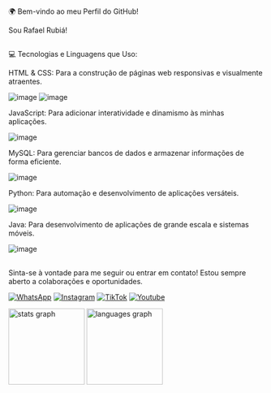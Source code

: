 🌍 Bem-vindo ao meu Perfil do GitHub!

Sou Rafael Rubiá!
##

💻 Tecnologias e Linguagens que Uso:


HTML & CSS: Para a construção de páginas web responsivas e visualmente atraentes.

![image](https://github.com/user-attachments/assets/6e3f71d1-6ecf-49f7-9a3f-89e440960f2c) ![image](https://github.com/user-attachments/assets/6eaeed21-f740-473a-a239-f6dac13acf8c)


JavaScript: Para adicionar interatividade e dinamismo às minhas aplicações.

![image](https://github.com/user-attachments/assets/cf25a855-4b51-464d-8038-4cca49f4f64e)


MySQL: Para gerenciar bancos de dados e armazenar informações de forma eficiente.

![image](https://github.com/user-attachments/assets/0716bf4a-d87a-43ad-8b50-561184cfa3ab)

Python: Para automação e desenvolvimento de aplicações versáteis.

![image](https://github.com/user-attachments/assets/16f4fe38-c04d-4ef7-8fe5-c4de7ffa1216)

Java: Para desenvolvimento de aplicações de grande escala e sistemas móveis.

![image](https://github.com/user-attachments/assets/5813f82a-3a3d-4c99-b3d9-d63731ef83eb)
##


Sinta-se à vontade para me seguir ou entrar em contato! 
Estou sempre aberto a colaborações e oportunidades.

[![WhatsApp](https://img.shields.io/badge/WhatsApp-25D366?style=for-the-badge&logo=whatsapp&logoColor=white)](https://w.app/eGr2mR)
[![Instagram](https://img.shields.io/badge/Instagram-E4405F?style=for-the-badge&logo=instagram&logoColor=white)](https://www.instagram.com/rafa_rubia7/)
[![TikTok](https://img.shields.io/badge/TikTok-000000?style=for-the-badge&logo=tiktok&logoColor=white)](https://www.tiktok.com/@rafa_rubia7?_t=8qGef6La3cM&_r=1)
[![Youtube](https://img.shields.io/badge/YouTube-FF0000?style=for-the-badge&logo=youtube&logoColor=white)](https://youtube.com/@rafaelrubia3786?si=xDwBi1BDqjlszswr)
    
<div align="left">
  <img src="https://github-readme-stats.vercel.app/api?username=rafarubia7&hide_title=false&hide_rank=false&show_icons=true&include_all_commits=true&count_private=true&disable_animations=false&theme=react&locale=en&hide_border=true&order=1" height="150" alt="stats graph"  />
  <img src="https://github-readme-stats.vercel.app/api/top-langs?username=rafarubia7&locale=en&hide_title=false&layout=compact&card_width=320&langs_count=5&theme=react&hide_border=true&order=2&custom_title=Most%20Used%20Languages" height="150" alt="languages graph"  />
</div>




